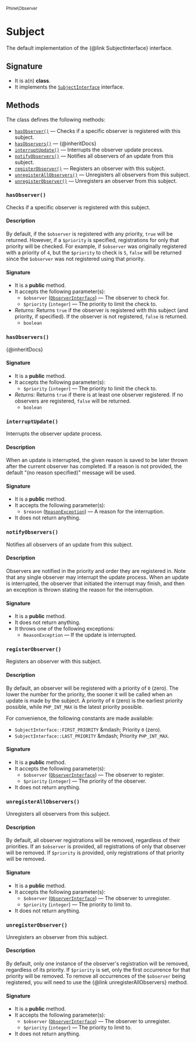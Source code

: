 <small>Phine\Observer</small>

Subject
=======

The default implementation of the {@link SubjectInterface} interface.

Signature
---------

- It is a(n) **class**.
- It implements the [`SubjectInterface`](../../Phine/Observer/SubjectInterface.md) interface.

Methods
-------

The class defines the following methods:

- [`hasObserver()`](#hasObserver) &mdash; Checks if a specific observer is registered with this subject.
- [`hasObservers()`](#hasObservers) &mdash; {@inheritDocs}
- [`interruptUpdate()`](#interruptUpdate) &mdash; Interrupts the observer update process.
- [`notifyObservers()`](#notifyObservers) &mdash; Notifies all observers of an update from this subject.
- [`registerObserver()`](#registerObserver) &mdash; Registers an observer with this subject.
- [`unregisterAllObservers()`](#unregisterAllObservers) &mdash; Unregisters all observers from this subject.
- [`unregisterObserver()`](#unregisterObserver) &mdash; Unregisters an observer from this subject.

### `hasObserver()` <a name="hasObserver"></a>

Checks if a specific observer is registered with this subject.

#### Description

By default, if the `$observer` is registered with any priority, `true`
will be returned. However, if a `$priority` is specified, registrations
for only that priority will be checked. For example, if `$observer` was
originally registered with a priority of `4`, but the `$priority` to
check is `5`, `false` will be returned since the `$observer` was not
registered using that priority.

#### Signature

- It is a **public** method.
- It accepts the following parameter(s):
    - `$observer` ([`ObserverInterface`](../../Phine/Observer/ObserverInterface.md)) &mdash; The observer to check for.
    - `$priority` (`integer`) &mdash; The priority to limit the check to.
- _Returns:_ Returns `true` if the observer is registered with this subject (and priority, if specified). If the observer is not registered, `false` is returned.
    - `boolean`

### `hasObservers()` <a name="hasObservers"></a>

{@inheritDocs}

#### Signature

- It is a **public** method.
- It accepts the following parameter(s):
    - `$priority` (`integer`) &mdash; The priority to limit the check to.
- _Returns:_ Returns `true` if there is at least one observer registered. If no observers are registered, `false` will be returned.
    - `boolean`

### `interruptUpdate()` <a name="interruptUpdate"></a>

Interrupts the observer update process.

#### Description

When an update is interrupted, the given reason is saved to be later
thrown after the current observer has completed. If a reason is not
provided, the default &quot;(no reason specified)&quot; message will be used.

#### Signature

- It is a **public** method.
- It accepts the following parameter(s):
    - `$reason` ([`ReasonException`](../../Phine/Observer/Exception/ReasonException.md)) &mdash; A reason for the interruption.
- It does not return anything.

### `notifyObservers()` <a name="notifyObservers"></a>

Notifies all observers of an update from this subject.

#### Description

Observers are notified in the priority and order they are registered in.
Note that any single observer may interrupt the update process. When an
update is interrupted, the observer that initiated the interrupt may
finish, and then an exception is thrown stating the reason for the
interruption.

#### Signature

- It is a **public** method.
- It does not return anything.
- It throws one of the following exceptions:
    - `ReasonException` &mdash; If the update is interrupted.

### `registerObserver()` <a name="registerObserver"></a>

Registers an observer with this subject.

#### Description

By default, an observer will be registered with a priority of `0` (zero).
The lower the number for the priority, the sooner it will be called when
an update is made by the subject. A priority of `0` (zero) is the earliest
priority possible, while `PHP_INT_MAX` is the latest priority possible.

For convenience, the following constants are made available:

- `SubjectInterface::FIRST_PRIORITY` &amp;mdash; Priority `0` (zero).
- `SubjectInterface::LAST_PRIORITY` &amp;mdash; Priority `PHP_INT_MAX`.

#### Signature

- It is a **public** method.
- It accepts the following parameter(s):
    - `$observer` ([`ObserverInterface`](../../Phine/Observer/ObserverInterface.md)) &mdash; The observer to register.
    - `$priority` (`integer`) &mdash; The priority of the observer.
- It does not return anything.

### `unregisterAllObservers()` <a name="unregisterAllObservers"></a>

Unregisters all observers from this subject.

#### Description

By default, all observer registrations will be removed, regardless of
their priorities. If an `$observer` is provided, all registrations of
only that observer will be removed. If `$priority` is provided, only
registrations of that priority will be removed.

#### Signature

- It is a **public** method.
- It accepts the following parameter(s):
    - `$observer` ([`ObserverInterface`](../../Phine/Observer/ObserverInterface.md)) &mdash; The observer to unregister.
    - `$priority` (`integer`) &mdash; The priority to limit to.
- It does not return anything.

### `unregisterObserver()` <a name="unregisterObserver"></a>

Unregisters an observer from this subject.

#### Description

By default, only one instance of the observer&#039;s registration will be
removed, regardless of its priority. If `$priority` is set, only the
first occurrence for that priority will be removed. To remove all
occurrences of the `$observer` being registered, you will need to use
the {@link unregisterAllObservers} method.

#### Signature

- It is a **public** method.
- It accepts the following parameter(s):
    - `$observer` ([`ObserverInterface`](../../Phine/Observer/ObserverInterface.md)) &mdash; The observer to unregister.
    - `$priority` (`integer`) &mdash; The priority to limit to.
- It does not return anything.

